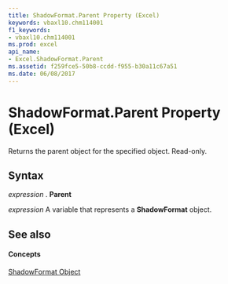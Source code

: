 ```yaml
---
title: ShadowFormat.Parent Property (Excel)
keywords: vbaxl10.chm114001
f1_keywords:
- vbaxl10.chm114001
ms.prod: excel
api_name:
- Excel.ShadowFormat.Parent
ms.assetid: f259fce5-50b8-ccdd-f955-b30a11c67a51
ms.date: 06/08/2017
---
```



# ShadowFormat.Parent Property (Excel)

Returns the parent object for the specified object. Read-only.


## Syntax

 _expression_ . **Parent**

 _expression_ A variable that represents a **ShadowFormat** object.


## See also


#### Concepts


[ShadowFormat Object](Excel.ShadowFormat.md)


